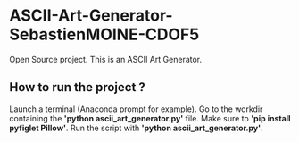 # ASCII-Art-Generator-SebastienMOINE-CDOF5
Open Source project. This is an ASCII Art Generator.

## How to run the project ?
Launch a terminal (Anaconda prompt for example).
Go to the workdir containing the **'python ascii_art_generator.py'** file.
Make sure to **'pip install pyfiglet Pillow'**.
Run the script with **'python ascii_art_generator.py'**.
